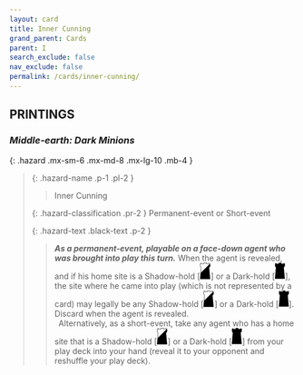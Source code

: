 ```yaml
---
layout: card
title: Inner Cunning
grand_parent: Cards
parent: I
search_exclude: false
nav_exclude: false
permalink: /cards/inner-cunning/
---
```


## PRINTINGS


### _Middle-earth: Dark Minions_

{: .hazard .mx-sm-6 .mx-md-8 .mx-lg-10 .mb-4 }
> {: .hazard-name .p-1 .pl-2 }
> > <div class="hazard-mp"></div>
> > <div class="card-name">Inner Cunning</div>
>
> {: .hazard-classification .pr-2 }
> Permanent-event or Short-event
>
> {: .hazard-text .black-text .p-2 }
> > ***As a permanent-event, playable on a face-down agent who was brought into play this turn.*** When the agent is revealed, and if his home site is a Shadow-hold \[![](/assets/images/shadow-hold.svg)] or a Dark-hold \[![](/assets/images/dark-hold.svg)], the site where he came into play (which is not represented by a card) may legally be any Shadow-hold \[![](/assets/images/shadow-hold.svg)] or a Dark-hold \[![](/assets/images/dark-hold.svg)]. Discard when the agent is revealed. <br>&ensp;Alternatively, as  a short-event, take any agent who has a home site that is a Shadow-hold \[![](/assets/images/shadow-hold.svg)] or a Dark-hold \[![](/assets/images/dark-hold.svg)] from your play deck into your hand (reveal it to your opponent and reshuffle your play deck).  
>
